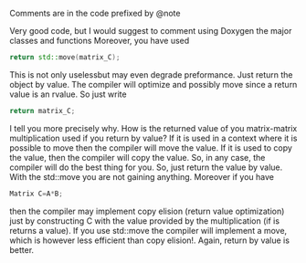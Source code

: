 Comments are in the code prefixed by @note

Very good code, but I would suggest to comment using Doxygen the major classes and functions
Moreover, you have used
```cpp
return std::move(matrix_C);
```
This is not only uselessbut may even degrade preformance. Just return the object by value. The compiler will optimize and possibly move since a return value is an rvalue.
So just write
```cpp
return matrix_C;
```
I tell you more precisely why. How is the returned value of you matrix-matrix multiplication used if you return by value? If it is used in a context where it is possible to move 
then the compiler will move the value. If it is used to copy the value, then the compiler will copy the value. So, in any case, the compiler will do the best thing for you. So, just return the value by value.
With the std::move you are not gaining anything. Moreover if you have 
```cpp
Matrix C=A*B;
```
then the compiler may implement copy elision (return value optimization) just by constructing C with the value provided by the multiplication (if is returns a value). If you use std::move the compiler will implement a move, which is however less efficient than copy elision!. Again, return by value is better.